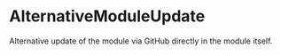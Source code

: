# AlternativeModuleUpdate
Alternative update of the module via GitHub directly in the module itself.
